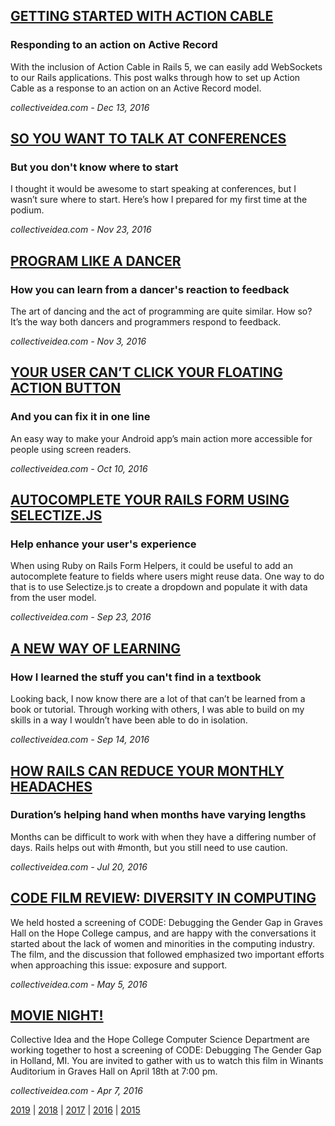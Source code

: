 ## [GETTING STARTED WITH ACTION CABLE](http://collectiveidea.com/blog/archives/2016/12/13/getting-started-with-action-cable)
### Responding to an action on Active Record
With the inclusion of Action Cable in Rails 5, we can easily add WebSockets to our Rails applications. This post walks through how to set up Action Cable as a response to an action on an Active Record model.

_collectiveidea.com - Dec 13, 2016_

## [SO YOU WANT TO TALK AT CONFERENCES](http://collectiveidea.com/blog/archives/2016/11/23/so-you-want-to-talk-at-conferences)
### But you don't know where to start
I thought it would be awesome to start speaking at conferences, but I wasn’t sure where to start. Here’s how I prepared for my first time at the podium.

_collectiveidea.com - Nov 23, 2016_

## [PROGRAM LIKE A DANCER](http://collectiveidea.com/blog/archives/2016/11/02/program-like-a-dancer)
### How you can learn from a dancer's reaction to feedback
The art of dancing and the act of programming are quite similar. How so? It’s the way both dancers and programmers respond to feedback.

_collectiveidea.com - Nov 3, 2016_

## [YOUR USER CAN’T CLICK YOUR FLOATING ACTION BUTTON](http://collectiveidea.com/blog/archives/2016/10/10/your-user-cant-click-your-floating-action-button)
### And you can fix it in one line
An easy way to make your Android app’s main action more accessible for people using screen readers.

_collectiveidea.com - Oct 10, 2016_

## [AUTOCOMPLETE YOUR RAILS FORM USING SELECTIZE.JS](http://collectiveidea.com/blog/archives/2016/09/23/autocomplete-your-rails-form-using-selectizejs)
### Help enhance your user's experience
When using Ruby on Rails Form Helpers, it could be useful to add an autocomplete feature to fields where users might reuse data. One way to do that is to use Selectize.js to create a dropdown and populate it with data from the user model.

_collectiveidea.com - Sep 23, 2016_

## [A NEW WAY OF LEARNING](http://collectiveidea.com/blog/archives/2016/09/14/a-new-way-of-learning)
### How I learned the stuff you can't find in a textbook
Looking back, I now know there are a lot of that can’t be learned from a book or tutorial. Through working with others, I was able to build on my skills in a way I wouldn’t have been able to do in isolation.

_collectiveidea.com - Sep 14, 2016_

## [HOW RAILS CAN REDUCE YOUR MONTHLY HEADACHES](http://collectiveidea.com/blog/archives/2016/07/20/how-rails-can-reduce-your-monthly-headaches)
### Duration’s helping hand when months have varying lengths
Months can be difficult to work with when they have a differing number of days. Rails helps out with #month, but you still need to use caution.

_collectiveidea.com - Jul 20, 2016_

## [CODE FILM REVIEW: DIVERSITY IN COMPUTING](http://collectiveidea.com/blog/archives/2016/05/05/code-film-review-diversity-in-computing)
We held hosted a screening of CODE: Debugging the Gender Gap in Graves Hall on the Hope College campus, and are happy with the conversations it started about the lack of women and minorities in the computing industry. The film, and the discussion that followed emphasized two important efforts when approaching this issue: exposure and support.

_collectiveidea.com - May 5, 2016_

## [MOVIE NIGHT!](http://collectiveidea.com/blog/archives/2016/04/07/movie-night)
Collective Idea and the Hope College Computer Science Department are working together to host a screening of CODE: Debugging The Gender Gap in Holland, MI. You are invited to gather with us to watch this film in Winants Auditorium in Graves Hall on April 18th at 7:00 pm.

_collectiveidea.com - Apr 7, 2016_

[2019](../blogs.md) | [2018](2018.md) | [2017](/2017.md) | [2016](2016.md) | [2015](2015.md)
